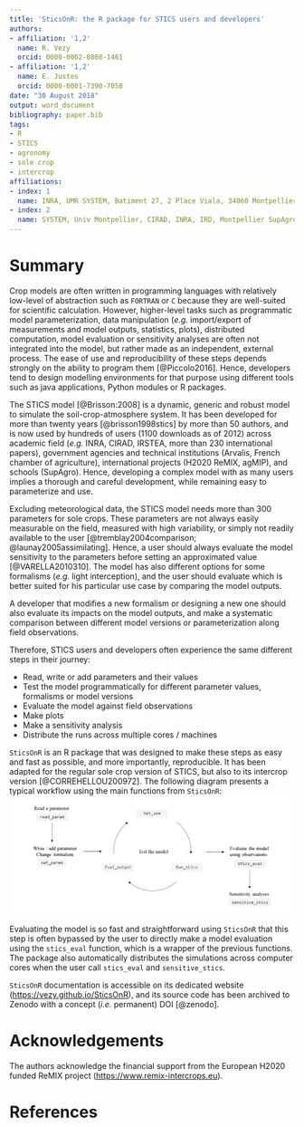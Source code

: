 ```yaml
---
title: 'SticsOnR: the R package for STICS users and developers'
authors:
- affiliation: '1,2'
  name: R. Vezy
  orcid: 0000-0002-0808-1461
- affiliation: '1,2'
  name: E. Justes
  orcid: 0000-0001-7390-7058
date: "30 August 2018"
output: word_document
bibliography: paper.bib
tags:
- R
- STICS
- agronomy
- sole crop
- intercrop
affiliations:
- index: 1
  name: INRA, UMR SYSTEM, Batiment 27, 2 Place Viala, 34060 Montpellier Cedex 1, France
- index: 2
  name: SYSTEM, Univ Montpellier, CIRAD, INRA, IRD, Montpellier SupAgro, Montpellier, France
---
```


# Summary

Crop models are often written in programming languages with relatively low-level of abstraction such as ``FORTRAN`` or ``C`` because they are well-suited for scientific calculation. However, higher-level tasks such as programmatic model parameterization, data manipulation (*e.g.* import/export of measurements and model outputs, statistics, plots), distributed computation, model evaluation or sensitivity analyses are often not integrated into the model, but rather made as an independent, external process. The ease of use and reproducibility of these steps depends strongly on the ability to program them [@Piccolo2016]. Hence, developers tend to design modelling environments for that purpose using different tools such as java applications, Python modules or R packages.

The STICS model [@Brisson:2008] is a dynamic, generic and robust model to simulate the soil-crop-atmosphere system. It has been developed for more than twenty years [@brisson1998stics] by more than 50 authors, and is now used by hundreds of users (1100 downloads as of 2012) across academic field (*e.g.* INRA, CIRAD, IRSTEA, more than 230 international papers), government agencies and technical institutions (Arvalis, French chamber of agriculture), international projects (H2020 ReMIX, agMIP), and schools (SupAgro). Hence, developing a complex model with as many users implies a thorough and careful development, while remaining easy to parameterize and use.

Excluding meteorological data, the STICS model needs more than 300 parameters for sole crops. These parameters are not always easily measurable on the field, measured with high variability, or simply not readily available to the user [@tremblay2004comparison; @launay2005assimilating]. Hence, a user should always evaluate the model sensitivity to the parameters before setting an approximated value [@VARELLA2010310].
The model has also different options for some formalisms (*e.g.* light interception), and the user should evaluate which is better suited for his particular use case by comparing the model outputs.

A developer that modifies a new formalism or designing a new one should also evaluate its impacts on the model outputs, and make a systematic comparison between different model versions or parameterization along field observations.

Therefore, STICS users and developers often experience the same different steps in their journey:

* Read, write or add parameters and their values
* Test the model programmatically for different parameter values, formalisms or model versions
* Evaluate the model against field observations
* Make plots
* Make a sensitivity analysis
* Distribute the runs across multiple cores / machines

``SticsOnR`` is an R package that was designed to make these steps as easy and fast as possible, and more importantly, reproducible. It has been adapted for the regular sole crop version of STICS, but also to its intercrop version [@CORREHELLOU200972].
The following diagram presents a typical workflow using the main functions from ``SticsOnR``: ![SticsOnR workflow](sticRs_workflow.png)

Evaluating the model is so fast and straightforward using ``SticsOnR`` that this step is often bypassed by the user to directly make a model evaluation using the ``stics_eval`` function, which is a wrapper of the previous functions. The package also automatically distributes the simulations across computer cores when the user call ``stics_eval`` and  ``sensitive_stics``.

``SticsOnR`` documentation is accessible on its dedicated website (https://vezy.github.io/SticsOnR), and its source code has been archived to Zenodo with a concept (*i.e.* permanent) DOI [@zenodo].

# Acknowledgements

The authors acknowledge the financial support from the European H2020 funded ReMIX project (https://www.remix-intercrops.eu).

# References
